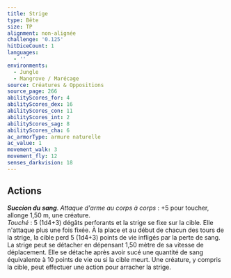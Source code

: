 ```yaml
---
title: Strige
type: Bête
size: TP
alignment: non-alignée
challenge: '0.125'
hitDiceCount: 1
languages:
  - ''
environments:
  - Jungle
  - Mangrove / Marécage
source: Créatures & Oppositions
source_page: 266
abilityScores_for: 4
abilityScores_dex: 16
abilityScores_con: 11
abilityScores_int: 2
abilityScores_sag: 8
abilityScores_cha: 6
ac_armorType: armure naturelle
ac_value: 1
movement_walk: 3
movement_fly: 12
senses_darkvision: 18
---
```

## Actions
_**Succion du sang**_. _Attaque d'arme au corps à corps_ : +5 pour toucher, allonge 1,50 m, une créature.  
_Touché_ : 5 (1d4+3) dégâts perforants et la strige se fixe sur la cible. Elle n'attaque plus une fois fixée. À la place et au début de chacun des tours de la strige, la cible perd 5 (1d4+3) points de vie infligés par la perte de sang.  
La strige peut se détacher en dépensant 1,50 mètre de sa vitesse de déplacement. Elle se détache après avoir sucé une quantité de sang équivalente à 10 points de vie ou si la cible meurt. Une créature, y compris la cible, peut effectuer une action pour arracher la strige.
